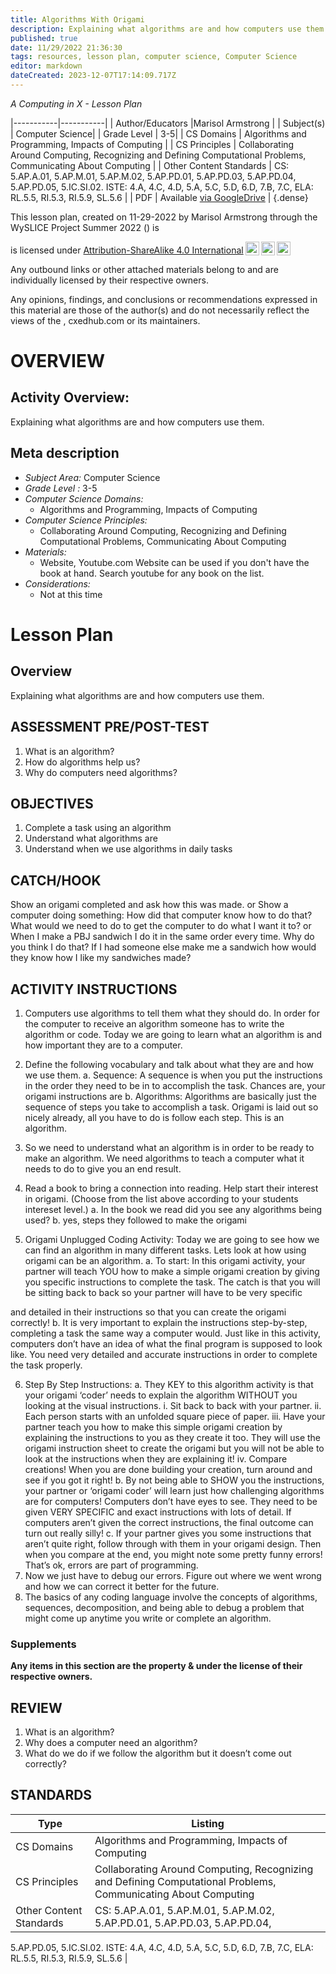 ```yaml
---
title: Algorithms With Origami
description: Explaining what algorithms are and how computers use them.
published: true
date: 11/29/2022 21:36:30
tags: resources, lesson plan, computer science, Computer Science 
editor: markdown
dateCreated: 2023-12-07T17:14:09.717Z
---
```

*A Computing in X - Lesson Plan*

|-----------|-----------|
| Author/Educators |Marisol Armstrong |
| Subject(s) | Computer Science|
| Grade Level | 3-5|
| CS Domains | Algorithms and Programming, Impacts of Computing |
| CS Principles | Collaborating Around Computing, Recognizing and Defining Computational Problems, Communicating About Computing |
| Other Content Standards | CS: 5.AP.A.01, 5.AP.M.01, 5.AP.M.02, 5.AP.PD.01, 5.AP.PD.03, 5.AP.PD.04,
5.AP.PD.05, 5.IC.SI.02.
ISTE: 4.A, 4.C, 4.D, 5.A, 5.C, 5.D, 6.D, 7.B, 7.C,
ELA: RL.5.5, RI.5.3, RI.5.9, SL.5.6 | 
| PDF | Available [via GoogleDrive]() |
{.dense}






This lesson plan, created on 11-29-2022 by Marisol Armstrong through the  WySLICE Project Summer 2022 () is  <p xmlns:cc="http://creativecommons.org/ns#" >  is licensed under <a href="http://creativecommons.org/licenses/by-sa/4.0/?ref=chooser-v1" target="_blank" rel="license noopener noreferrer" style="display:inline-block;">Attribution-ShareAlike 4.0 International<img style="height:22px!important;margin-left:3px;vertical-align:text-bottom;" src="https://mirrors.creativecommons.org/presskit/icons/cc.svg?ref=chooser-v1"><img style="height:22px!important;margin-left:3px;vertical-align:text-bottom;" src="https://mirrors.creativecommons.org/presskit/icons/by.svg?ref=chooser-v1"><img style="height:22px!important;margin-left:3px;vertical-align:text-bottom;" src="https://mirrors.creativecommons.org/presskit/icons/sa.svg?ref=chooser-v1"></a></p>


Any outbound links or other attached materials belong to and are individually licensed by their respective owners. 


Any opinions, findings, and conclusions or recommendations expressed in this material are those of the author(s) and do not necessarily reflect the views of the , cxedhub.com or its maintainers.


# OVERVIEW
## Activity Overview:  
Explaining what algorithms are and how computers use them.
## Meta description
+ *Subject Area:* Computer Science 
+ *Grade Level :* 3-5 
+ *Computer Science Domains:*
   + Algorithms and Programming, Impacts of Computing
+ *Computer Science Principles:*
   + Collaborating Around Computing, Recognizing and Defining Computational Problems, Communicating About Computing
+ *Materials:* 
   + Website, Youtube.com Website can be used if you don't have the book at hand. Search youtube for any book on the list.
+ *Considerations:*
   + Not at this time


# Lesson Plan
## Overview
Explaining what algorithms are and how computers use them.
## ASSESSMENT PRE/POST-TEST
1. What is an algorithm?
2. How do algorithms help us?
3. Why do computers need algorithms?
## OBJECTIVES
1. Complete a task using an algorithm
2. Understand what algorithms are
3. Understand when we use algorithms in daily tasks


## CATCH/HOOK
Show an origami completed and ask how this was made.
or
Show a computer doing something:
How did that computer know how to do that? What would we need to do to
get the computer to do what I want it to?
or
When I make a PBJ sandwich I do it in the same order every time. Why do you
think I do that? If I had someone else make me a sandwich how would they
know how I like my sandwiches made?


## ACTIVITY INSTRUCTIONS
1. Computers use algorithms to tell them what they should do. In order
for the computer to receive an algorithm someone has to write the
algorithm or code. Today we are going to learn what an algorithm is and
how important they are to a computer.
2. Define the following vocabulary and talk about what they are and
how we use them.
a. Sequence: A sequence is when you put the instructions in the
order they need to be in to accomplish the task. Chances are,
your origami instructions are
b. Algorithms: Algorithms are basically just the sequence of steps
you take to accomplish a task. Origami is laid out so nicely
already, all you have to do is follow each step. This is an
algorithm.


3. So we need to understand what an algorithm is in order to be ready to
make an algorithm. We need algorithms to teach a computer what it
needs to do to give you an end result.
4. Read a book to bring a connection into reading. Help start their interest
in origami. (Choose from the list above according to your students
intereset level.)
a. In the book we read did you see any algorithms being used?
b. yes, steps they followed to make the origami
5. Origami Unplugged Coding Activity: Today we are going to see how we
can find an algorithm in many different tasks. Lets look at how using
origami can be an algorithm.
a. To start: In this origami activity, your partner will teach YOU
how to make a simple origami creation by giving you specific
instructions to complete the task. The catch is that you will be
sitting back to back so your partner will have to be very specific


and detailed in their instructions so that you can create the
origami correctly!
b. It is very important to explain the instructions step-by-step,
completing a task the same way a computer would. Just like in
this activity, computers don’t have an idea of what the final
program is supposed to look like. You need very detailed and
accurate instructions in order to complete the task properly.


6. Step By Step Instructions:
a. They KEY to this algorithm activity is that your origami ‘coder’
needs to explain the algorithm WITHOUT you looking at the
visual instructions.
i. Sit back to back with your partner.
ii. Each person starts with an unfolded square piece of
paper.
iii. Have your partner teach you how to make this simple
origami creation by explaining the instructions to you as
they create it too. They will use the origami instruction
sheet to create the origami but you will not be able to
look at the instructions when they are explaining it!
iv. Compare creations! When you are done building your
creation, turn around and see if you got it right!
b. By not being able to SHOW you the instructions, your partner or
‘origami coder’ will learn just how challenging algorithms are for
computers! Computers don’t have eyes to see. They need to be
given VERY SPECIFIC and exact instructions with lots of detail. If
computers aren’t given the correct instructions, the final
outcome can turn out really silly!
c. If your partner gives you some instructions that aren’t quite
right, follow through with them in your origami design. Then
when you compare at the end, you might note some pretty
funny errors! That’s ok, errors are part of programming.
7. Now we just have to debug our errors. Figure out where we went
wrong and how we can correct it better for the future.
8. The basics of any coding language involve the concepts of algorithms,
sequences, decomposition, and being able to debug a problem that
might come up anytime you write or complete an algorithm.


### Supplements
**Any items in this section are the property & under the license of their respective owners.**






## REVIEW
1. What is an algorithm?
2. Why does a computer need an algorithm?
3. What do we do if we follow the algorithm but it doesn’t come out
correctly?
## STANDARDS        
| Type | Listing | 
|-----------|-----------|
| CS Domains  | Algorithms and Programming, Impacts of Computing|
| CS Principles   | Collaborating Around Computing, Recognizing and Defining Computational Problems, Communicating About Computing|
| Other Content Standards | CS: 5.AP.A.01, 5.AP.M.01, 5.AP.M.02, 5.AP.PD.01, 5.AP.PD.03, 5.AP.PD.04,
5.AP.PD.05, 5.IC.SI.02.
ISTE: 4.A, 4.C, 4.D, 5.A, 5.C, 5.D, 6.D, 7.B, 7.C,
ELA: RL.5.5, RI.5.3, RI.5.9, SL.5.6  |